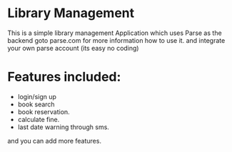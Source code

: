 # Library Management
This is a simple library management Application which uses Parse as the backend goto parse.com for more information how to use it. and integrate 
your own parse account (its easy no coding)

# Features included:
- login/sign up
- book search
- book reservation.
- calculate fine. 
- last date warning through sms.

and you can add more features. 
